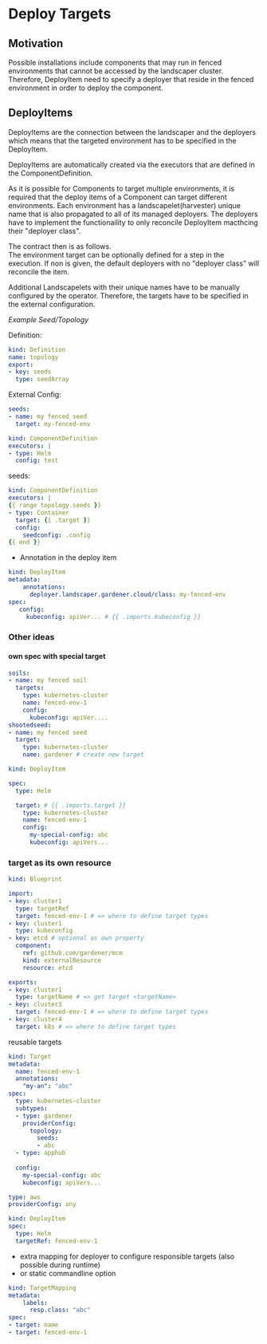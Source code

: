 # Deploy Targets

## Motivation

Possible installations include components that may run in fenced environments that cannot be accessed by the landscaper cluster.
Therefore, DeployItem need to specify a deployer that reside in the fenced environment in order to deploy the component.

## DeployItems

DeployItems are the connection between the landscaper and the deployers which means that the targeted environment has to 
be specified in the DeployItem.

DeployItems are automatically created via the executors that are defined in the ComponentDefinition.

As it is possible for Components to target multiple environments, it is required that the deploy items of a Component can target different environments.
Each environment has a landscapelet(harvester) unique name that is also propagated to all of its managed deployers.
The deployers have to implement the functionaility to only reconcile DeployItem macthcing their "deployer class".

The contract then is as follows.<br>
The environment target can be optionally defined for a step in the execution.
If non is given, the default deployers with no "deployer class" will reconcile the item.

Additional Landscapelets with their unique names have to be manually configured by the operator.
Therefore, the targets have to be specified in the external configuration.

*Example Seed/Topology*

Definition:
```yaml
kind: Definition
name: topology
export:
- key: seeds
  type: seedArray
```

External Config:
```yaml
seeds:
- name: my fenced seed
  target: my-fenced-env
```

```yaml
kind: ComponentDefinition
executors: |
- type: Helm
  config: test
```

seeds:
```yaml
kind: ComponentDefinition
executors: |
{{ range topology.seeds }}
- type: Container
  target: {{ .target }}
  config: 
    seedconfig: .config
{{ end }}
```

- Annotation in the deploy item
```yaml
kind: DeployItem
metadata:
    annotations:
      deployer.landscaper.gardener.cloud/class: my-fenced-env
spec:
   config:
     kubeconfig: apiVer... # {{ .imports.kubeconfig }}
```



### Other ideas

#### own spec with special target

```yaml
soils:
- name: my fenced soil
  targets: 
    type: kubernetes-cluster
    name: fenced-env-1
    config: 
      kubeconfig: apiVer....
shootedseed:
- name: my fenced seed
  target: 
    type: kubernetes-cluster
    name: gardener # create new target
```
```yaml
kind: DeployItem

spec:
  type: Helm

  target: # {{ .imports.target }}
    type: kubernetes-cluster
    name: fenced-env-1
    config:
      my-special-config: abc
      kubeconfig: apiVers...
```

### target as its own resource

```yaml
kind: Blueprint

import:
- key: cluster1
  type: targetRef
  target: fenced-env-1 # => where to define target types
- key: cluster1
  type: kubeconfig
- key: etcd # optional as own property
  component: 
    ref: github.com/gardener/mcm
    kind: externalResource
    resource: etcd

exports:
- key: cluster1
  type: targetName # => get target <targetName>
- key: cluster3
  target: fenced-env-1 # => where to define target types
- key: cluster4
  target: k8s # => where to define target types
```


reusable targets
```yaml
kind: Target
metadata:
  name: fenced-env-1
  annotations:
    "my-an": "abc"
spec:
  type: kubernetes-cluster
  subtypes: 
  - type: gardener
    providerConfig:
      topology: 
        seeds:
        - abc
  - type: apphub
      
  config:
    my-special-config: abc
    kubeconfig: apiVers...
```

```yaml
type: aws
providerConfig: any
```

```yaml
kind: DeployItem
spec:
  type: Helm
  targetRef: fenced-env-1
```

- extra mapping for deployer to configure responsible targets (also possible during runtime)
- or static commandline option
```yaml
kind: TargetMapping
metadata:
    labels:
      resp.class: "abc"
spec:
- target: name
- target: fenced-env-1
```